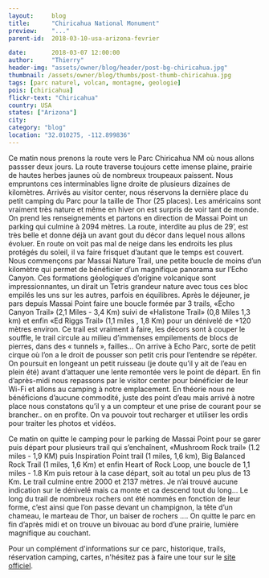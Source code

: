 ```yaml
---
layout:     blog
title:      "Chiricahua National Monument"
preview:    "..."
parent-id:  2018-03-10-usa-arizona-fevrier

date:       2018-03-07 12:00:00
author:     "Thierry"
header-img: "assets/owner/blog/header/post-bg-chiricahua.jpg"
thumbnail: /assets/owner/blog/thumbs/post-thumb-chiricahua.jpg
tags: [parc naturel, volcan, montagne, geologie]
pois: [chiricahua]
flickr-text: "Chiricahua"
country: USA 
states: ["Arizona"]
city: 
category: "blog"
location: "32.010275, -112.899836"
---
```



Ce matin nous prenons la route vers le Parc Chiricahua NM où nous allons passser deux jours. La route traverse toujours cette imense plaine, prairie de hautes herbes jaunes où de nombreux troupeaux paissent. Nous empruntons ces interminables ligne droite de plusieurs dizaines de kilomètres.
Arrivés au visitor center, nous réservons la dernière place du petit camping du Parc pour la taille de Thor (25 places). Les américains sont vraiment très nature et même en hiver on est surpris de voir tant de monde. On prend les renseignements et partons en direction de Massai Point un parking qui culmine à 2094 mètres. La route, interdite au plus de 29’, est très belle et donne déjà un avant gout du décor dans lequel nous allons évoluer. En route on voit pas mal de neige dans les endroits les plus protégés du soleil, il va faire frisquet d’autant que le temps est couvert. Nous commençons par Massai Nature Trail, une petite boucle de moins d’un kilomètre qui permet de bénéficier d’un magnifique panorama sur l’Echo Canyon. Ces formations géologiques d’origine volcanique sont impressionnantes, un dirait un Tetris grandeur nature avec tous ces bloc empilés les uns sur les autres, parfois en équilibres. Après le déjeuner, je pars  depuis Massai Point faire une boucle formée par 3 trails, «Echo Canyon Trail» (2,1 Miles - 3,4 Km) suivi de «Halistone Trail» (0,8 Miles 1,3 km) et enfin «Ed Riggs Trail» (1,1 miles , 1,8 Km) pour un dénivelé de +120 mètres environ. Ce trail est vraiment à faire, les décors sont à couper le souffle, le trail circule au milieu d’immenses empilements de blocs de pierres, dans des « tunnels », failles… On arrive à Echo Parc, sorte de petit cirque où l’on a le droit de pousser son petit cris pour l’entendre se répéter. On poursuit en longeant un petit ruisseau (je doute qu’il y ait de l’eau en plein été) avant d’attaquer une lente remontée vers le point de départ. En fin d’après-midi nous repassons par le visitor center pour bénéficier de leur Wi-Fi et allons au camping à notre emplacement. En théorie nous ne bénéficions d’aucune commodité, juste des point d’eau mais arrivé à notre place nous constatons qu’il y a un compteur et une prise de courant pour se brancher.. on en profite. On va pouvoir tout recharger et utiliser les ordis pour traiter les photos et vidéos.



Ce matin on quitte le camping pour le parking de Massai Point pour se garer puis départ pour plusieurs trail qui s’enchaînent, «Mushroom Rock trail» (1.2 miles - 1,9 KM) puis Inspiration Point trail (1 miles, 1,6 km), Big Balanced Rock Trail (1 miles, 1,6 Km) et enfin Heart of Rock Loop, une boucle de 1,1 miles - 1.8 Km puis retour à la case départ, soit au total un peu plus de 13 Km. Le trail culmine entre 2000 et 2137 mètres. Je n’ai trouvé aucune indication sur le dénivelé mais ca monte et ca descend tout du long…
Le long du trail de nombreux rochers ont été nommés en fonction de leur forme, c’est ainsi que l’on passe devant un champignon, la tête d’un chameau, le marteau de Thor, un baiser de rochers ….
On quitte le parc en fin d’après midi et on trouve un bivouac au bord d’une prairie, lumière magnifique au couchant.


Pour un complément d'informations sur ce parc, historique, trails, réservation camping, cartes, n'hésitez pas à faire une tour sur le [site officiel](http://www.www.nps.gov/).